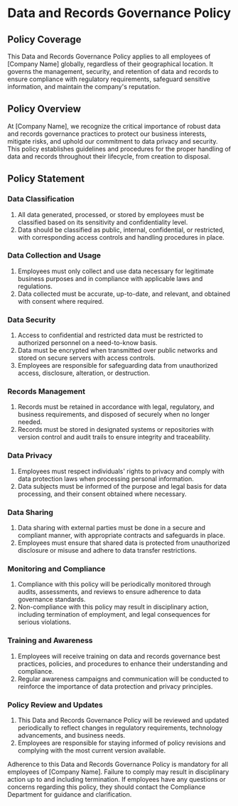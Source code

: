 # Data and Records Governance Policy

## Policy Coverage
This Data and Records Governance Policy applies to all employees of [Company Name] globally, regardless of their geographical location. It governs the management, security, and retention of data and records to ensure compliance with regulatory requirements, safeguard sensitive information, and maintain the company's reputation.

## Policy Overview
At [Company Name], we recognize the critical importance of robust data and records governance practices to protect our business interests, mitigate risks, and uphold our commitment to data privacy and security. This policy establishes guidelines and procedures for the proper handling of data and records throughout their lifecycle, from creation to disposal.

## Policy Statement

### Data Classification
1. All data generated, processed, or stored by employees must be classified based on its sensitivity and confidentiality level.
2. Data should be classified as public, internal, confidential, or restricted, with corresponding access controls and handling procedures in place.
   
### Data Collection and Usage
1. Employees must only collect and use data necessary for legitimate business purposes and in compliance with applicable laws and regulations.
2. Data collected must be accurate, up-to-date, and relevant, and obtained with consent where required.

### Data Security
1. Access to confidential and restricted data must be restricted to authorized personnel on a need-to-know basis.
2. Data must be encrypted when transmitted over public networks and stored on secure servers with access controls.
3. Employees are responsible for safeguarding data from unauthorized access, disclosure, alteration, or destruction.

### Records Management
1. Records must be retained in accordance with legal, regulatory, and business requirements, and disposed of securely when no longer needed.
2. Records must be stored in designated systems or repositories with version control and audit trails to ensure integrity and traceability.

### Data Privacy
1. Employees must respect individuals' rights to privacy and comply with data protection laws when processing personal information.
2. Data subjects must be informed of the purpose and legal basis for data processing, and their consent obtained where necessary.

### Data Sharing
1. Data sharing with external parties must be done in a secure and compliant manner, with appropriate contracts and safeguards in place.
2. Employees must ensure that shared data is protected from unauthorized disclosure or misuse and adhere to data transfer restrictions.

### Monitoring and Compliance
1. Compliance with this policy will be periodically monitored through audits, assessments, and reviews to ensure adherence to data governance standards.
2. Non-compliance with this policy may result in disciplinary action, including termination of employment, and legal consequences for serious violations.

### Training and Awareness
1. Employees will receive training on data and records governance best practices, policies, and procedures to enhance their understanding and compliance.
2. Regular awareness campaigns and communication will be conducted to reinforce the importance of data protection and privacy principles.

### Policy Review and Updates
1. This Data and Records Governance Policy will be reviewed and updated periodically to reflect changes in regulatory requirements, technology advancements, and business needs.
2. Employees are responsible for staying informed of policy revisions and complying with the most current version available.

Adherence to this Data and Records Governance Policy is mandatory for all employees of [Company Name]. Failure to comply may result in disciplinary action up to and including termination. If employees have any questions or concerns regarding this policy, they should contact the Compliance Department for guidance and clarification.